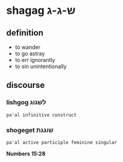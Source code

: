 # shagag ש-ג-ג

## definition

- to wander
- to go astray
- to err ignorantly
- to sin unintentionally

## discourse

### lishgog לשגוג

	pa'al infinitive construct

### shogeget שוגגת

	pa'al active participle feminine singular

**Numbers 15:28**
